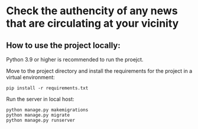 # Check the authencity of any news that are circulating at your vicinity

## How to use the project locally:

Python 3.9 or higher is recommended to run the proejct.

Move to the project directory and install the requirements for the project in a virtual environment:
```
pip install -r requirements.txt
```

Run the server in local host:
```
python manage.py makemigrations
python manage.py migrate
python manage.py runserver
